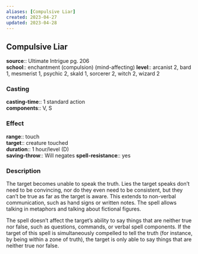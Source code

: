 ```yaml
---
aliases: [Compulsive Liar]
created: 2023-04-27
updated: 2023-04-28
---
```


## Compulsive Liar

**source**:: Ultimate Intrigue pg. 206  
**school**:: enchantment (compulsion) (mind-affecting)
**level**:: arcanist 2, bard 1, mesmerist 1, psychic 2, skald 1, sorcerer 2, witch 2, wizard 2

### Casting

**casting-time**:: 1 standard action  
**components**:: V, S

### Effect

**range**:: touch  
**target**:: creature touched  
**duration**:: 1 hour/level (D)  
**saving-throw**:: Will negates
**spell-resistance**:: yes

### Description

The target becomes unable to speak the truth. Lies the target speaks don’t need to be convincing, nor do they even need to be consistent, but they can’t be true as far as the target is aware. This extends to non-verbal communication, such as hand signs or written notes. The spell allows talking in metaphors and talking about fictional figures.  
  
The spell doesn’t affect the target’s ability to say things that are neither true nor false, such as questions, commands, or verbal spell components. If the target of this spell is simultaneously compelled to tell the truth (for instance, by being within a zone of truth), the target is only able to say things that are neither true nor false.
